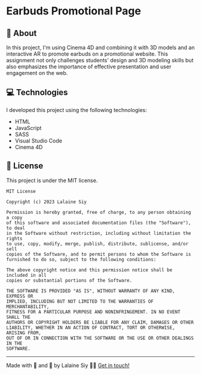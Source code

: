 # Earbuds Promotional Page

## :8ball: About

In this project, I'm using Cinema 4D and combining it with 3D models and an interactive AR to promote earbuds on a promotional website. This assignment not only challenges students' design and 3D modeling skills but also emphasizes the importance of effective presentation and user engagement on the web.

## :computer: Technologies

I developed this project using the following technologies:

- HTML
- JavaScript
- SASS
- Visual Studio Code
- Cinema 4D

## :memo: License

This project is under the MIT license.

```
MIT License

Copyright (c) 2023 Lalaine Siy

Permission is hereby granted, free of charge, to any person obtaining a copy
of this software and associated documentation files (the "Software"), to deal
in the Software without restriction, including without limitation the rights
to use, copy, modify, merge, publish, distribute, sublicense, and/or sell
copies of the Software, and to permit persons to whom the Software is
furnished to do so, subject to the following conditions:

The above copyright notice and this permission notice shall be included in all
copies or substantial portions of the Software.

THE SOFTWARE IS PROVIDED "AS IS", WITHOUT WARRANTY OF ANY KIND, EXPRESS OR
IMPLIED, INCLUDING BUT NOT LIMITED TO THE WARRANTIES OF MERCHANTABILITY,
FITNESS FOR A PARTICULAR PURPOSE AND NONINFRINGEMENT. IN NO EVENT SHALL THE
AUTHORS OR COPYRIGHT HOLDERS BE LIABLE FOR ANY CLAIM, DAMAGES OR OTHER
LIABILITY, WHETHER IN AN ACTION OF CONTRACT, TORT OR OTHERWISE, ARISING FROM,
OUT OF OR IN CONNECTION WITH THE SOFTWARE OR THE USE OR OTHER DEALINGS IN THE
SOFTWARE.
```

---

Made with :white_heart: and :tea: by Lalaine Siy 👋🏻 [Get in touch!](https://github.com/milkfirst)